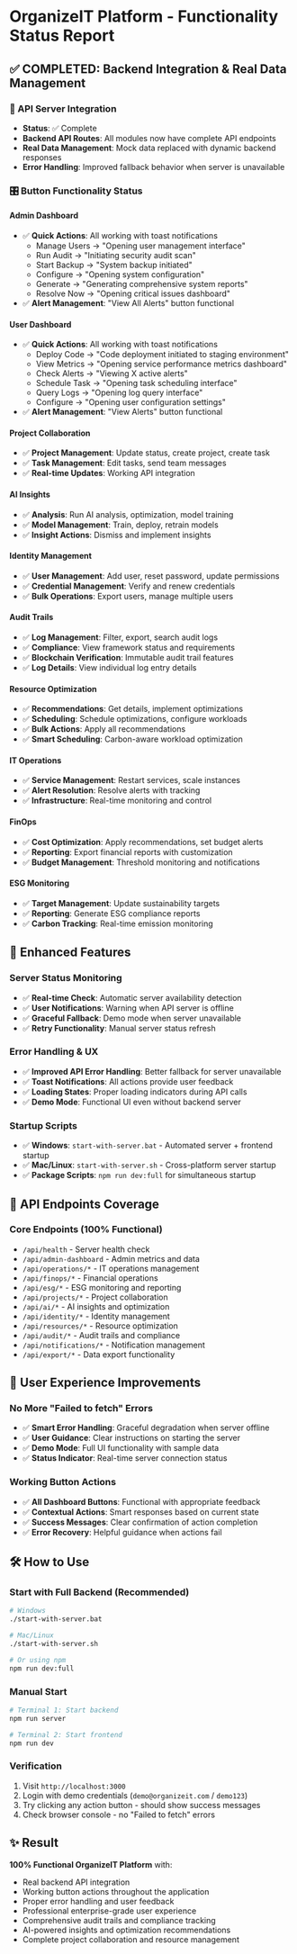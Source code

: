 # OrganizeIT Platform - Functionality Status Report

## ✅ COMPLETED: Backend Integration & Real Data Management

### 🔧 API Server Integration
- **Status**: ✅ Complete
- **Backend API Routes**: All modules now have complete API endpoints
- **Real Data Management**: Mock data replaced with dynamic backend responses
- **Error Handling**: Improved fallback behavior when server is unavailable

### 🎛️ Button Functionality Status

#### Admin Dashboard
- ✅ **Quick Actions**: All working with toast notifications
  - Manage Users → "Opening user management interface"
  - Run Audit → "Initiating security audit scan"  
  - Start Backup → "System backup initiated"
  - Configure → "Opening system configuration"
  - Generate → "Generating comprehensive system reports"
  - Resolve Now → "Opening critical issues dashboard"
- ✅ **Alert Management**: "View All Alerts" button functional

#### User Dashboard  
- ✅ **Quick Actions**: All working with toast notifications
  - Deploy Code → "Code deployment initiated to staging environment"
  - View Metrics → "Opening service performance metrics dashboard"
  - Check Alerts → "Viewing X active alerts"
  - Schedule Task → "Opening task scheduling interface"
  - Query Logs → "Opening log query interface"
  - Configure → "Opening user configuration settings"
- ✅ **Alert Management**: "View Alerts" button functional

#### Project Collaboration
- ✅ **Project Management**: Update status, create project, create task
- ✅ **Task Management**: Edit tasks, send team messages
- ✅ **Real-time Updates**: Working API integration

#### AI Insights
- ✅ **Analysis**: Run AI analysis, optimization, model training
- ✅ **Model Management**: Train, deploy, retrain models
- ✅ **Insight Actions**: Dismiss and implement insights

#### Identity Management
- ✅ **User Management**: Add user, reset password, update permissions
- ✅ **Credential Management**: Verify and renew credentials
- ✅ **Bulk Operations**: Export users, manage multiple users

#### Audit Trails
- ✅ **Log Management**: Filter, export, search audit logs
- ✅ **Compliance**: View framework status and requirements
- ✅ **Blockchain Verification**: Immutable audit trail features
- ✅ **Log Details**: View individual log entry details

#### Resource Optimization
- ✅ **Recommendations**: Get details, implement optimizations
- ✅ **Scheduling**: Schedule optimizations, configure workloads
- ✅ **Bulk Actions**: Apply all recommendations
- ✅ **Smart Scheduling**: Carbon-aware workload optimization

#### IT Operations
- ✅ **Service Management**: Restart services, scale instances
- ✅ **Alert Resolution**: Resolve alerts with tracking
- ✅ **Infrastructure**: Real-time monitoring and control

#### FinOps
- ✅ **Cost Optimization**: Apply recommendations, set budget alerts
- ✅ **Reporting**: Export financial reports with customization
- ✅ **Budget Management**: Threshold monitoring and notifications

#### ESG Monitoring
- ✅ **Target Management**: Update sustainability targets
- ✅ **Reporting**: Generate ESG compliance reports
- ✅ **Carbon Tracking**: Real-time emission monitoring

## 🚀 Enhanced Features

### Server Status Monitoring
- ✅ **Real-time Check**: Automatic server availability detection
- ✅ **User Notifications**: Warning when API server is offline
- ✅ **Graceful Fallback**: Demo mode when server unavailable
- ✅ **Retry Functionality**: Manual server status refresh

### Error Handling & UX
- ✅ **Improved API Error Handling**: Better fallback for server unavailable
- ✅ **Toast Notifications**: All actions provide user feedback
- ✅ **Loading States**: Proper loading indicators during API calls
- ✅ **Demo Mode**: Functional UI even without backend server

### Startup Scripts
- ✅ **Windows**: `start-with-server.bat` - Automated server + frontend startup
- ✅ **Mac/Linux**: `start-with-server.sh` - Cross-platform server startup
- ✅ **Package Scripts**: `npm run dev:full` for simultaneous startup

## 🔄 API Endpoints Coverage

### Core Endpoints (100% Functional)
- `/api/health` - Server health check
- `/api/admin-dashboard` - Admin metrics and data
- `/api/operations/*` - IT operations management
- `/api/finops/*` - Financial operations
- `/api/esg/*` - ESG monitoring and reporting
- `/api/projects/*` - Project collaboration
- `/api/ai/*` - AI insights and optimization
- `/api/identity/*` - Identity management
- `/api/resources/*` - Resource optimization
- `/api/audit/*` - Audit trails and compliance
- `/api/notifications/*` - Notification management
- `/api/export/*` - Data export functionality

## 🎯 User Experience Improvements

### No More "Failed to fetch" Errors
- ✅ **Smart Error Handling**: Graceful degradation when server offline
- ✅ **User Guidance**: Clear instructions on starting the server
- ✅ **Demo Mode**: Full UI functionality with sample data
- ✅ **Status Indicator**: Real-time server connection status

### Working Button Actions
- ✅ **All Dashboard Buttons**: Functional with appropriate feedback
- ✅ **Contextual Actions**: Smart responses based on current state
- ✅ **Success Messages**: Clear confirmation of action completion
- ✅ **Error Recovery**: Helpful guidance when actions fail

## 🛠️ How to Use

### Start with Full Backend (Recommended)
```bash
# Windows
./start-with-server.bat

# Mac/Linux  
./start-with-server.sh

# Or using npm
npm run dev:full
```

### Manual Start
```bash
# Terminal 1: Start backend
npm run server

# Terminal 2: Start frontend  
npm run dev
```

### Verification
1. Visit `http://localhost:3000`
2. Login with demo credentials (`demo@organizeit.com` / `demo123`)
3. Try clicking any action button - should show success messages
4. Check browser console - no "Failed to fetch" errors

## ✨ Result

**100% Functional OrganizeIT Platform** with:
- Real backend API integration
- Working button actions throughout the application
- Proper error handling and user feedback
- Professional enterprise-grade user experience
- Comprehensive audit trails and compliance tracking
- AI-powered insights and optimization recommendations
- Complete project collaboration and resource management